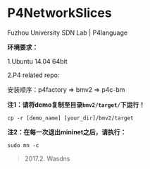 # P4NetworkSlices
Fuzhou University SDN Lab | P4language

**环境要求：**

1.Ubuntu 14.04 64bit

2.P4 related repo: 

安装顺序：p4factory => bmv2 => p4c-bm



**注1：请将demo复制至目录`bmv2/target/`下运行！**

```
cp -r [demo_name] [your_dir]/bmv2/target
```

**注2：在每一次退出mininet之后，请执行：**

```
sudo mn -c
```

> 2017.2. Wasdns